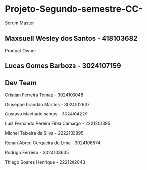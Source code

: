 # Projeto-Segundo-semestre-CC-

Scrum Master 

Maxsuell Wesley dos Santos - 418103682
-------------------
Product Owner

Lucas Gomes Barboza - 3024107159
---------------------
Dev Team
---------------------

Cristian Ferreira Tomaz - 3024103048

Giuseppe brandão Martins - 3024102637

Gustavo Machado santos - 3024104229

Luiz Fernando Pereira Fibla Camargo - 2221201395

Michel Teixeira da Silva - 2222100895

Renan Abreu Cerqueira de Lima - 3024106574

Rodrigo Ferreira - 3024103635

Thiago Soares Henrique - 2221202043
